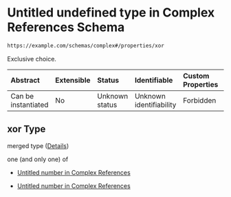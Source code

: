 # Untitled undefined type in Complex References Schema

```txt
https://example.com/schemas/complex#/properties/xor
```

Exclusive choice.

| Abstract            | Extensible | Status         | Identifiable            | Custom Properties | Additional Properties | Access Restrictions | Defined In                                                                              |
| :------------------ | :--------- | :------------- | :---------------------- | :---------------- | :-------------------- | :------------------ | :-------------------------------------------------------------------------------------- |
| Can be instantiated | No         | Unknown status | Unknown identifiability | Forbidden         | Allowed               | none                | [complex.schema.json*](../generated-schemas/complex.schema.json "open original schema") |

## xor Type

merged type ([Details](complex-properties-xor.md))

one (and only one) of

*   [Untitled number in Complex References](complex-properties-xor-oneof-0.md "check type definition")

*   [Untitled number in Complex References](complex-properties-xor-oneof-1.md "check type definition")
